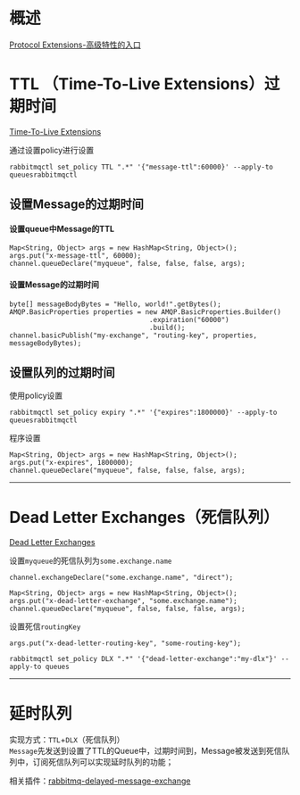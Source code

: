 # 概述
[Protocol Extensions-高级特性的入口](https://www.rabbitmq.com/extensions.html)

# TTL （Time-To-Live Extensions）过期时间
[Time-To-Live Extensions](https://www.rabbitmq.com/ttl.html)       

通过设置policy进行设置
```
rabbitmqctl set_policy TTL ".*" '{"message-ttl":60000}' --apply-to queuesrabbitmqctl
```

## 设置Message的过期时间
#### 设置queue中Message的TTL
```
Map<String, Object> args = new HashMap<String, Object>();
args.put("x-message-ttl", 60000);
channel.queueDeclare("myqueue", false, false, false, args);
```

#### 设置Message的过期时间
```
byte[] messageBodyBytes = "Hello, world!".getBytes();
AMQP.BasicProperties properties = new AMQP.BasicProperties.Builder()
                                   .expiration("60000")
                                   .build();
channel.basicPublish("my-exchange", "routing-key", properties, messageBodyBytes);
```

## 设置队列的过期时间
使用policy设置
```
rabbitmqctl set_policy expiry ".*" '{"expires":1800000}' --apply-to queuesrabbitmqctl
```

程序设置
```
Map<String, Object> args = new HashMap<String, Object>();
args.put("x-expires", 1800000);
channel.queueDeclare("myqueue", false, false, false, args);
```

---

# Dead Letter Exchanges（死信队列）
[Dead Letter Exchanges](http://www.rabbitmq.com/dlx.html)    

设置`myqueue`的死信队列为`some.exchange.name`
```
channel.exchangeDeclare("some.exchange.name", "direct");

Map<String, Object> args = new HashMap<String, Object>();
args.put("x-dead-letter-exchange", "some.exchange.name");
channel.queueDeclare("myqueue", false, false, false, args);
```

设置死信`routingKey`
```
args.put("x-dead-letter-routing-key", "some-routing-key");
```

```
rabbitmqctl set_policy DLX ".*" '{"dead-letter-exchange":"my-dlx"}' --apply-to queues
```

---

# 延时队列
实现方式：`TTL`+`DLX`（死信队列）    
`Message`先发送到设置了TTL的Queue中，过期时间到，Message被发送到死信队列中，订阅死信队列可以实现延时队列的功能；

相关插件：[rabbitmq-delayed-message-exchange](https://github.com/rabbitmq/rabbitmq-delayed-message-exchange/)



